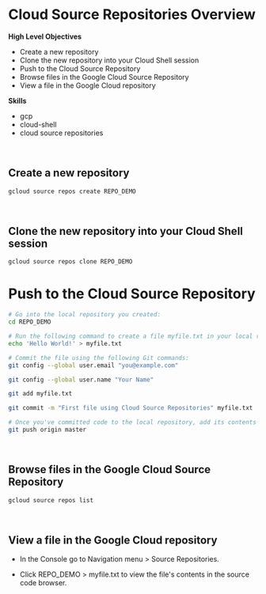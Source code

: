 # Cloud Source Repositories Overview


**High Level Objectives**
- Create a new repository
- Clone the new repository into your Cloud Shell session
- Push to the Cloud Source Repository
- Browse files in the Google Cloud Source Repository
- View a file in the Google Cloud repository




**Skills**
- gcp
- cloud-shell
- cloud source repositories




<br>

## Create a new repository

```bash
gcloud source repos create REPO_DEMO
```



<br>

## Clone the new repository into your Cloud Shell session

```bash
gcloud source repos clone REPO_DEMO
```

# Push to the Cloud Source Repository

```bash
# Go into the local repository you created:
cd REPO_DEMO

# Run the following command to create a file myfile.txt in your local repository:
echo 'Hello World!' > myfile.txt

# Commit the file using the following Git commands:
git config --global user.email "you@example.com"

git config --global user.name "Your Name"

git add myfile.txt

git commit -m "First file using Cloud Source Repositories" myfile.txt

# Once you've committed code to the local repository, add its contents to Cloud Source Repositories using the git push command:
git push origin master
```

<br>

## Browse files in the Google Cloud Source Repository

```bash
gcloud source repos list
```

<br>

## View a file in the Google Cloud repository

- In the Console go to Navigation menu > Source Repositories.

- Click REPO_DEMO > myfile.txt to view the file's contents in the source code browser.

